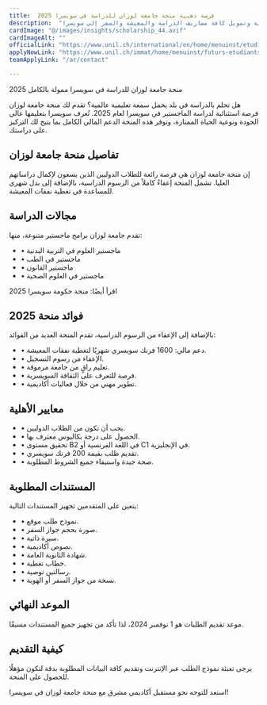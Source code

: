 ```yaml
---
title:  فرصة ذهبية منحة جامعة لوزان للدراسة في سويسرا 2025 
description:  "منحة ممولة بالكامل وراتب شهري في جامعة لوزان السويسرية وتمويل كافة مصاريف الدراسة والمعيشة والسفر إلي سويسرا" 
cardImage: "@/images/insights/scholarship_44.avif" 
cardImageAlt: "" 
officialLink: "https://www.unil.ch/international/en/home/menuinst/etudiants-internationaux/etudiantes-internationaux-reguliers/bourses-master-de-lunil.html#standard_109" 
applyNowLink: "https://www.unil.ch/immat/home/menuinst/futurs-etudiants/master/avec-un-bachelor-etranger/sinscrire-en-ligne-et-prepar.html" 
teamApplyLink: "/ar/contact"

---
```


منحة جامعة لوزان للدراسة في سويسرا ممولة بالكامل 2025

هل تحلم بالدراسة في بلد يحمل سمعة تعليمية عالمية؟ تقدم لك منحة جامعة لوزان فرصة استثنائية لدراسة الماجستير في سويسرا لعام 2025. تُعرف سويسرا بتعليمها عالي الجودة ونوعية الحياة الممتازة، وتوفر هذه المنحة الدعم المالي الكامل بما يتيح لك التركيز على دراستك.

## تفاصيل منحة جامعة لوزان

إن منحة جامعة لوزان هي فرصة رائعة للطلاب الدوليين الذين يسعون لإكمال دراساتهم العليا. تشمل المنحة إعفاءً كاملاً من الرسوم الدراسية، بالإضافة إلى بدل شهري للمساعدة في تغطية نفقات المعيشة.

## مجالات الدراسة

تقدم جامعة لوزان برامج ماجستير متنوعة، منها:

- • ماجستير العلوم في التربية البدنية
- • ماجستير في الطب
- • ماجستير القانون
- • ماجستير في العلوم الصحية

اقرأ أيضًا: منحة حكومة سويسرا 2025

## فوائد منحة 2025

بالإضافة إلى الإعفاء من الرسوم الدراسية، تقدم المنحة العديد من الفوائد:

- • دعم مالي: 1600 فرنك سويسري شهريًا لتغطية نفقات المعيشة.
- • الإعفاء من رسوم التسجيل.
- • تعليم راقٍ من جامعة مرموقة.
- • فرصة للتعرف على الثقافة السويسرية.
- • تطوير مهني من خلال فعاليات أكاديمية.

## معايير الأهلية

- • يجب أن تكون من الطلاب الدوليين.
- • الحصول على درجة بكاليوس معترف بها.
- • تحقيق مستوى B2 في اللغة الفرنسية أو C1 في الإنجليزية.
- • تقديم طلب بقيمة 200 فرنك سويسري.
- • صحة جيدة واستيفاء جميع الشروط المطلوبة.

## المستندات المطلوبة

يتعين على المتقدمين تجهيز المستندات التالية:

- • نموذج طلب موقع.
- • صورة بحجم جواز السفر.
- • سيرة ذاتية.
- • نصوص أكاديمية.
- • شهادة الثانوية العامة.
- • خطاب تغطية.
- • رسالتين توصية.
- • نسخة من جواز السفر أو الهوية.

## الموعد النهائي

موعد تقديم الطلبات هو 1 نوفمبر 2024، لذا تأكد من تجهيز جميع المستندات مسبقًا.

## كيفية التقديم

يرجى تعبئة نموذج الطلب عبر الإنترنت وتقديم كافة البيانات المطلوبة بدقة لتكون مؤهلًا للحصول على المنحة.

استعد للتوجه نحو مستقبل أكاديمي مشرق مع منحة جامعة لوزان في سويسرا!

